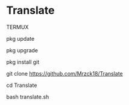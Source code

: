 # Translate
TERMUX

pkg update

pkg upgrade

pkg install git

git clone https://github.com/Mrzck18/Translate

cd Translate

bash translate.sh
 
